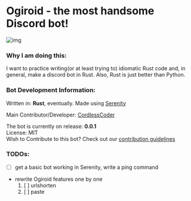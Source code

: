 # Ogiroid - the most handsome Discord bot!

<img src="https://media.discordapp.net/attachments/985729550732394536/1002138392554897479/Ogiroid.png?width=1440&height=583" alt="img">

### Why I am doing this:

I want to practice writing(or at least trying to) idiomatic Rust code and, in general, make a discord bot in Rust. Also, Rust is just better than Python.

<h3>Bot Development Information:</h3>

Written in: **Rust**, eventually. Made using <a href="https://github.com/serenity-rs/serenity">Serenity</a>

Main Contributor/Developer:
[CordlessCoder](https://github.com/CordlessCoder)

The bot is currently on release: <b>0.0.1</b><br>
License: MIT<br>
Wish to Contribute to this bot? Check out our <a href="https://github.com/LewisProjects/Ogiroid/blob/development/CONTRIBUTING.md">contribution guidelines</a>

### TODOs:

- [ ] get a basic bot working in Serenity, write a ping command
- rewrite Ogiroid features one by one
  1.  [ ] urlshorten
  1.  [ ] paste
